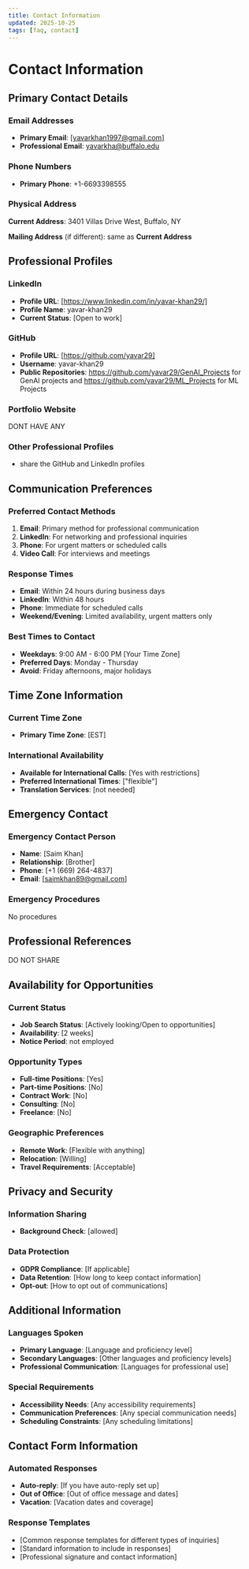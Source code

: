 ```yaml
---
title: Contact Information
updated: 2025-10-25
tags: [faq, contact]
---
```

# Contact Information

## Primary Contact Details

### Email Addresses
- **Primary Email**: [yavarkhan1997@gmail.com]
- **Professional Email**: yavarkha@buffalo.edu

### Phone Numbers
- **Primary Phone**: +1-6693398555

### Physical Address
**Current Address**:
3401 Villas Drive West, Buffalo, NY

**Mailing Address** (if different):
same as **Current Address**

## Professional Profiles

### LinkedIn
- **Profile URL**: [https://www.linkedin.com/in/yavar-khan29/]
- **Profile Name**: yavar-khan29
- **Current Status**: [Open to work]

### GitHub
- **Profile URL**: [https://github.com/yavar29]
- **Username**: yavar-khan29
- **Public Repositories**: https://github.com/yavar29/GenAI_Projects for GenAI projects and https://github.com/yavar29/ML_Projects for ML Projects

### Portfolio Website
DONT HAVE ANY


### Other Professional Profiles
- share the GitHub and LinkedIn profiles

## Communication Preferences

### Preferred Contact Methods
1. **Email**: Primary method for professional communication
2. **LinkedIn**: For networking and professional inquiries
3. **Phone**: For urgent matters or scheduled calls
4. **Video Call**: For interviews and meetings

### Response Times
- **Email**: Within 24 hours during business days
- **LinkedIn**: Within 48 hours
- **Phone**: Immediate for scheduled calls
- **Weekend/Evening**: Limited availability, urgent matters only

### Best Times to Contact
- **Weekdays**: 9:00 AM - 6:00 PM [Your Time Zone]
- **Preferred Days**: Monday - Thursday
- **Avoid**: Friday afternoons, major holidays

## Time Zone Information

### Current Time Zone
- **Primary Time Zone**: [EST]


### International Availability
- **Available for International Calls**: [Yes with restrictions]
- **Preferred International Times**: ["flexible"]
- **Translation Services**: [not needed]

## Emergency Contact

### Emergency Contact Person
- **Name**: [Saim Khan]
- **Relationship**: [Brother]
- **Phone**: [+1 (669) 264-4837]
- **Email**: [saimkhan89@gmail.com]

### Emergency Procedures
No procedures

## Professional References
DO NOT SHARE


## Availability for Opportunities

### Current Status
- **Job Search Status**: [Actively looking/Open to opportunities]
- **Availability**: [2 weeks]
- **Notice Period**: not employed

### Opportunity Types
- **Full-time Positions**: [Yes]
- **Part-time Positions**: [No]
- **Contract Work**: [No]
- **Consulting**: [No]
- **Freelance**: [No]

### Geographic Preferences
- **Remote Work**: [Flexible with anything]
- **Relocation**: [Willing]
- **Travel Requirements**: [Acceptable]

## Privacy and Security

### Information Sharing
- **Background Check**: [allowed]

### Data Protection
- **GDPR Compliance**: [If applicable]
- **Data Retention**: [How long to keep contact information]
- **Opt-out**: [How to opt out of communications]

## Additional Information

### Languages Spoken
- **Primary Language**: [Language and proficiency level]
- **Secondary Languages**: [Other languages and proficiency levels]
- **Professional Communication**: [Languages for professional use]

### Special Requirements
- **Accessibility Needs**: [Any accessibility requirements]
- **Communication Preferences**: [Any special communication needs]
- **Scheduling Constraints**: [Any scheduling limitations]

## Contact Form Information

### Automated Responses
- **Auto-reply**: [If you have auto-reply set up]
- **Out of Office**: [Out of office message and dates]
- **Vacation**: [Vacation dates and coverage]

### Response Templates
- [Common response templates for different types of inquiries]
- [Standard information to include in responses]
- [Professional signature and contact information]
